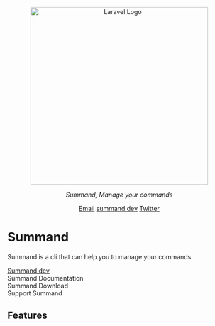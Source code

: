 <p align="center"><a href="https://laravel.com" target="_blank"><img src="https://raw.githubusercontent.com/laravel/art/master/logo-lockup/5%20SVG/2%20CMYK/1%20Full%20Color/laravel-logolockup-cmyk-red.svg" width="400" alt="Laravel Logo"></a></p>

<p align="center">
    <em>Summand, Manage your commands</em>
</p>

<p align="center">
<a href="mailto:info@summand.dev">Email</a>
<a href="https://summand.dev">summand.dev</a>
<a href="https://twitter.com/summand">Twitter</a>
</p>

# Summand
<p> Summand is a cli that can help you to manage your commands. </p>
<a href="https://summand.dev">Summand.dev</a><br>
<a>Summand Documentation</a><br>
<a>Summand Download</a><br>
<a>Support Summand</a>

## Features

## 
